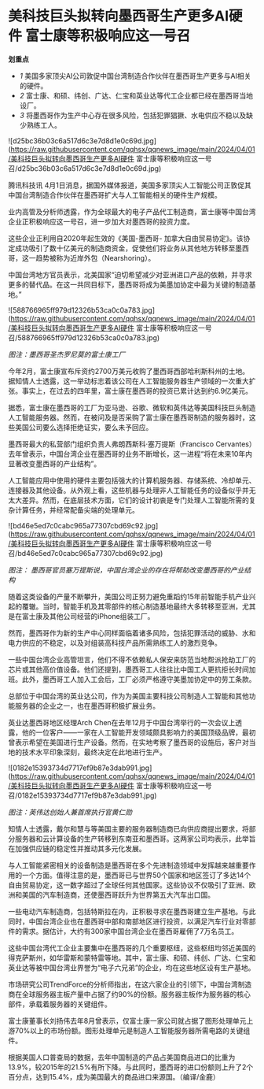 # 美科技巨头拟转向墨西哥生产更多AI硬件 富士康等积极响应这一号召

**划重点**

  * _1_ 美国多家顶尖AI公司敦促中国台湾制造合作伙伴在墨西哥生产更多与AI相关的硬件。
  * _2_ 富士康、和硕、纬创、广达、仁宝和英业达等代工企业都已经在墨西哥当地设厂。
  * _3_ 将墨西哥作为生产中心存在很多风险，包括犯罪猖獗、水电供应不稳以及缺少熟练工人。

![d25bc36b03c6a517d6c3e7d8d1e0c69d.jpg](https://raw.githubusercontent.com/qqhsx/qqnews_image/main/2024/04/01/美科技巨头拟转向墨西哥生产更多AI硬件 富士康等积极响应这一号召/d25bc36b03c6a517d6c3e7d8d1e0c69d.jpg)

腾讯科技讯 4月1日消息，据国外媒体报道，美国多家顶尖人工智能公司正敦促其中国台湾制造合作伙伴在墨西哥扩大与人工智能相关的硬件生产规模。

业内高管及分析师透露，作为全球最大的电子产品代工制造商，富士康等中国台湾企业正积极响应这一号召，进一步加大对墨西哥的投资力度。

这些企业正利用自2020年起生效的《美国-墨西哥-
加拿大自由贸易协定》。该协定成功吸引了数十亿美元的制造商资金，促使他们将业务从其他地方转移至墨西哥，这一趋势被称为近岸外包（Nearshoring）。

中国台湾地方官员表示，北美国家“迫切希望减少对亚洲进口产品的依赖，并寻求更多的替代品。在这一共同目标下，墨西哥将成为美墨加协定中最为关键的制造基地。”

![588766965ff979d12326b53ca0c0a783.jpg](https://raw.githubusercontent.com/qqhsx/qqnews_image/main/2024/04/01/美科技巨头拟转向墨西哥生产更多AI硬件 富士康等积极响应这一号召/588766965ff979d12326b53ca0c0a783.jpg)

 _图注：墨西哥圣杰罗尼莫的富士康工厂_

今年2月，富士康宣布斥资约2700万美元收购了墨西哥西部哈利斯科州的土地。据知情人士透露，这一举动标志着该公司在人工智能服务器生产领域的一次重大扩张。事实上，在过去的四年里，富士康在墨西哥的投资已累计达到约6.9亿美元。

据悉，富士康在墨西哥的工厂为亚马逊、谷歌、微软和英伟达等美国科技巨头制造人工智能服务器。然而，在被问及是否采购了富士康在墨西哥制造的服务器时，这些美国公司要么选择拒绝证实，要么未予回应。

墨西哥最大的私营部门组织负责人弗朗西斯科·塞万提斯（Francisco
Cervantes）去年曾表示，中国台湾企业在墨西哥的业务不断增长，这一进程“将在未来10年内显著改变墨西哥的产业结构”。

人工智能应用中使用的硬件主要包括强大的计算机服务器、存储系统、冷却单元、连接器及其他设备。从外观上看，这些机器与处理非人工智能任务的设备似乎并无太大差异。然而，在底层技术方面，它们的设计初衷是专门处理人工智能所需的复杂计算任务，并经常配备尖端的处理单元。

![bd46e5ed7c0cabc965a77307cbd69c92.jpg](https://raw.githubusercontent.com/qqhsx/qqnews_image/main/2024/04/01/美科技巨头拟转向墨西哥生产更多AI硬件 富士康等积极响应这一号召/bd46e5ed7c0cabc965a77307cbd69c92.jpg)

_图注： 墨西哥官员塞万提斯说，中国台湾企业的存在将帮助改变墨西哥的产业结构_

随着这类设备的产量不断攀升，美国公司正努力避免重蹈约15年前智能手机产业兴起的覆辙。当时，智能手机及其零部件的核心制造基地最终大多转移至亚洲，尤其是在富士康及其他公司经营的iPhone组装工厂。

然而，墨西哥作为新的生产中心同样面临着诸多风险，包括犯罪活动的威胁、水和电力供应的不稳定，以及对组装高科技产品所需熟练工人的激烈竞争。

一些中国台湾企业高管坦言，他们不得不依赖私人保安来防范当地帮派抢劫工厂的芯片或其他高价值设备。他们还提到，墨西哥工人往往比中国工人更抗拒长时间加班。此外，墨西哥工人加入工会后，工厂必须严格遵守美墨加协定中的劳工条款。

总部位于中国台湾的英业达公司，作为为美国主要科技公司制造人工智能和其他功能服务器的企业之一，也在墨西哥积极扩展业务。

英业达墨西哥地区经理Arch
Chen在去年12月于中国台湾举行的一次会议上透露，他的一位客户——一家在人工智能开发领域颇具影响力的美国顶级品牌，最初曾表示希望在美国进行生产设备。然而，在实地考察了墨西哥的设施后，客户对当地的技术水平印象深刻，最终决定在此地进行生产。

![0182e15393734d7717ef9b87e3dab991.jpg](https://raw.githubusercontent.com/qqhsx/qqnews_image/main/2024/04/01/美科技巨头拟转向墨西哥生产更多AI硬件 富士康等积极响应这一号召/0182e15393734d7717ef9b87e3dab991.jpg)

 _图注：英伟达创始人兼首席执行官黄仁勋_

知情人士透露，戴尔和慧与等美国主要的服务器制造商已向供应商提出要求，将部分服务器和云计算设备的生产转移到东南亚和墨西哥。这两家公司均表示，此举旨在加强供应链的稳定性并推动其多元化发展。

与人工智能紧密相关的设备制造是墨西哥在多个先进制造领域中发挥越来越重要作用的一个方面。值得注意的是，墨西哥已与世界50个国家和地区签订了多达14个自由贸易协定，这一数字超过了全球任何其他国家。这些协议不仅吸引了亚洲、欧洲和美国的汽车制造商，还使墨西哥跃升为世界第五大汽车出口国。

一些电动汽车制造商，包括特斯拉在内，正积极寻求在墨西哥建立生产基地。与此同时，中国台湾企业也在墨西哥中部和南部地区进行投资，以满足汽车行业对零部件的需求。据估计，大约有300家中国台湾企业在墨西哥雇佣了7万名员工。

这些中国台湾代工企业主要集中在墨西哥的几个重要枢纽，这些枢纽均邻近美国的得克萨斯州，如华雷斯和蒙特雷等地。其中，富士康、和硕、纬创、广达、仁宝和英业达等被中国台湾业界誉为“电子六兄弟”的企业，均在这些地区设有生产基地。

市场研究公司TrendForce的分析师指出，在这六家企业的引领下，中国台湾制造商在全球服务器主板产量中占据了约90%的份额。服务器主板作为服务器的核心部件，承载着服务器的关键组件。

富士康董事长刘扬伟去年8月曾表示，仅富士康一家公司就占据了图形处理单元上游70%以上的市场份额。图形处理单元是制造人工智能服务器所需电路的关键组件。

根据美国人口普查局的数据，去年中国制造的产品占美国商品进口的比重为13.9%，较2015年的21.5%有所下降。与此同时，墨西哥的进口份额则上升了2个百分点，达到15.4%，成为美国最大的商品进口来源国。（编译/金鹿）

